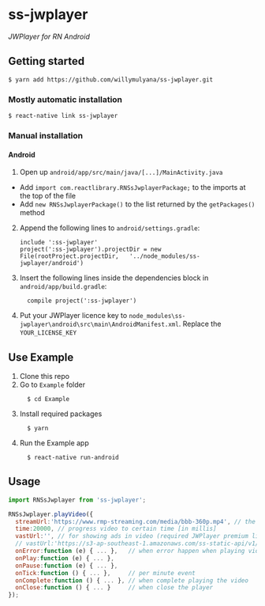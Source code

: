 
# ss-jwplayer
_JWPlayer for RN Android_

## Getting started

`$ yarn add https://github.com/willymulyana/ss-jwplayer.git`

### Mostly automatic installation

`$ react-native link ss-jwplayer`

### Manual installation


#### Android

1. Open up `android/app/src/main/java/[...]/MainActivity.java`
  - Add `import com.reactlibrary.RNSsJwplayerPackage;` to the imports at the top of the file
  - Add `new RNSsJwplayerPackage()` to the list returned by the `getPackages()` method
2. Append the following lines to `android/settings.gradle`:
  	```
  	include ':ss-jwplayer'
  	project(':ss-jwplayer').projectDir = new File(rootProject.projectDir, 	'../node_modules/ss-jwplayer/android')
  	```
3. Insert the following lines inside the dependencies block in `android/app/build.gradle`:
  	```
      compile project(':ss-jwplayer')
  	```
4. Put your JWPlayer licence key to `node_modules\ss-jwplayer\android\src\main\AndroidManifest.xml`. Replace the `YOUR_LICENSE_KEY`


## Use Example

1. Clone this repo
2. Go to `Example` folder
    ```
      $ cd Example
  	```
3. Install required packages
    ```
      $ yarn
  	```
4. Run the Example app
    ```
      $ react-native run-android
  	```

## Usage
```javascript
import RNSsJwplayer from 'ss-jwplayer';

RNSsJwplayer.playVideo({
  streamUrl:'https://www.rmp-streaming.com/media/bbb-360p.mp4', // the video url
  time:20000, // progress video to certain time [in millis]
  vastUrl:'', // for showing ads in video (required JWPlayer premium license
  // vastUrl:'https://s3-ap-southeast-1.amazonaws.com/ss-static-api/v1/jwplayerads/vmap-prerolls.xml', // sample
  onError:function (e) { ... },   // when error happen when playing video
  onPlay:function (e) { ... },
  onPause:function (e) { ... },
  onTick:function () { ... },     // per minute event
  onComplete:function () { ... }, // when complete playing the video
  onClose:function () { ... }     // when close the player
});
```
  
